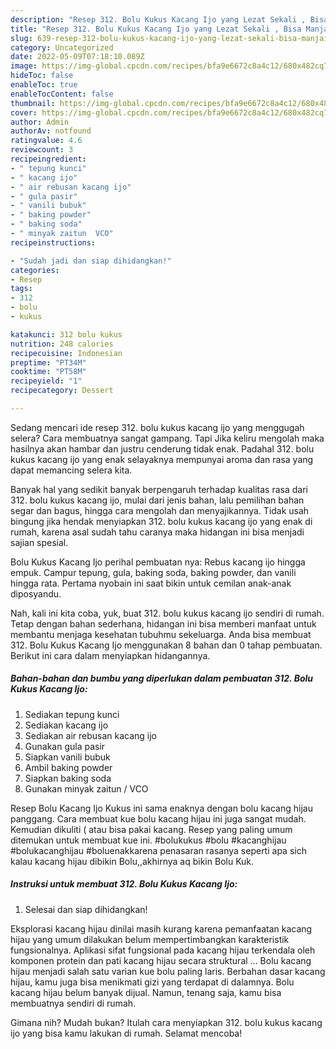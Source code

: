 ```yaml
---
description: "Resep 312. Bolu Kukus Kacang Ijo yang Lezat Sekali , Bisa Manjain Lidah"
title: "Resep 312. Bolu Kukus Kacang Ijo yang Lezat Sekali , Bisa Manjain Lidah"
slug: 639-resep-312-bolu-kukus-kacang-ijo-yang-lezat-sekali-bisa-manjain-lidah
category: Uncategorized
date: 2022-05-09T07:18:10.089Z
image: https://img-global.cpcdn.com/recipes/bfa9e6672c8a4c12/680x482cq70/312-bolu-kukus-kacang-ijo-foto-resep-utama.jpg
hideToc: false
enableToc: true
enableTocContent: false
thumbnail: https://img-global.cpcdn.com/recipes/bfa9e6672c8a4c12/680x482cq70/312-bolu-kukus-kacang-ijo-foto-resep-utama.jpg
cover: https://img-global.cpcdn.com/recipes/bfa9e6672c8a4c12/680x482cq70/312-bolu-kukus-kacang-ijo-foto-resep-utama.jpg
author: Admin
authorAv: notfound
ratingvalue: 4.6
reviewcount: 3
recipeingredient:
- " tepung kunci"
- " kacang ijo"
- " air rebusan kacang ijo"
- " gula pasir"
- " vanili bubuk"
- " baking powder"
- " baking soda"
- " minyak zaitun  VCO"
recipeinstructions:

- "Sudah jadi dan siap dihidangkan!"
categories:
- Resep
tags:
- 312
- bolu
- kukus

katakunci: 312 bolu kukus 
nutrition: 248 calories
recipecuisine: Indonesian
preptime: "PT34M"
cooktime: "PT58M"
recipeyield: "1"
recipecategory: Dessert

---
```



Sedang mencari ide resep 312. bolu kukus kacang ijo yang menggugah selera? Cara membuatnya sangat gampang. Tapi Jika keliru mengolah maka hasilnya akan hambar dan justru cenderung tidak enak. Padahal 312. bolu kukus kacang ijo yang enak selayaknya mempunyai aroma dan rasa yang dapat memancing selera kita.


Banyak hal yang sedikit banyak berpengaruh terhadap kualitas rasa dari 312. bolu kukus kacang ijo, mulai dari jenis bahan, lalu pemilihan bahan segar dan bagus, hingga cara mengolah dan menyajikannya. Tidak usah bingung jika hendak menyiapkan 312. bolu kukus kacang ijo yang enak di rumah, karena asal sudah tahu caranya maka hidangan ini bisa menjadi sajian spesial.

Bolu Kukus Kacang Ijo perihal pembuatan nya: Rebus kacang ijo hingga empuk. Campur tepung, gula, baking soda, baking powder, dan vanili hingga rata. Pertama nyobain ini saat bikin untuk cemilan anak-anak diposyandu.


Nah, kali ini kita coba, yuk, buat 312. bolu kukus kacang ijo sendiri di rumah. Tetap dengan bahan sederhana, hidangan ini bisa memberi manfaat untuk membantu menjaga kesehatan tubuhmu sekeluarga. Anda bisa membuat 312. Bolu Kukus Kacang Ijo menggunakan 8 bahan dan 0 tahap pembuatan. Berikut ini cara dalam menyiapkan hidangannya.

<!--inarticleads1-->

##### Bahan-bahan dan bumbu yang diperlukan dalam pembuatan 312. Bolu Kukus Kacang Ijo:

1. Sediakan  tepung kunci
1. Sediakan  kacang ijo
1. Sediakan  air rebusan kacang ijo
1. Gunakan  gula pasir
1. Siapkan  vanili bubuk
1. Ambil  baking powder
1. Siapkan  baking soda
1. Gunakan  minyak zaitun / VCO


Resep Bolu Kacang Ijo Kukus ini sama enaknya dengan bolu kacang hijau panggang. Cara membuat kue bolu kacang hijau ini juga sangat mudah. Kemudian dikuliti ( atau bisa pakai kacang. Resep yang paling umum ditemukan untuk membuat kue ini. #bolukukus #bolu #kacanghijau #bolukacanghijau #boluenakkarena penasaran rasanya seperti apa sich kalau kacang hijau dibikin Bolu,,akhirnya aq bikin Bolu Kuk. 

<!--inarticleads2-->

##### Instruksi untuk membuat 312. Bolu Kukus Kacang Ijo:


1. Selesai dan siap dihidangkan!

Eksplorasi kacang hijau dinilai masih kurang karena pemanfaatan kacang hijau yang umum dilakukan belum mempertimbangkan karakteristik fungsionalnya. Aplikasi sifat fungsional pada kacang hijau terkendala oleh komponen protein dan pati kacang hijau secara struktural … Bolu kacang hijau menjadi salah satu varian kue bolu paling laris. Berbahan dasar kacang hijau, kamu juga bisa menikmati gizi yang terdapat di dalamnya. Bolu kacang hijau belum banyak dijual. Namun, tenang saja, kamu bisa membuatnya sendiri di rumah. 

Gimana nih? Mudah bukan? Itulah cara menyiapkan 312. bolu kukus kacang ijo yang bisa kamu lakukan di rumah. Selamat mencoba!
